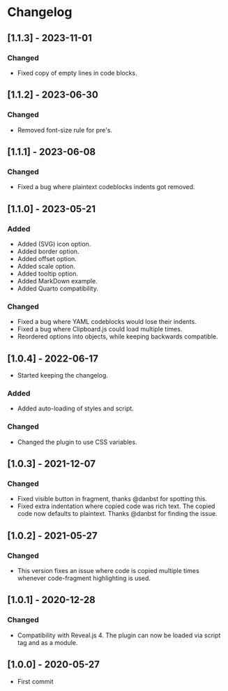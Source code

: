 # Changelog

## [1.1.3] - 2023-11-01

### Changed
- Fixed copy of empty lines in code blocks.

## [1.1.2] - 2023-06-30

### Changed
- Removed font-size rule for pre's.

## [1.1.1] - 2023-06-08

### Changed
- Fixed a bug where plaintext codeblocks indents got removed.

## [1.1.0] - 2023-05-21

### Added
- Added (SVG) icon option.
- Added border option.
- Added offset option.
- Added scale option.
- Added tooltip option.
- Added MarkDown example.
- Added Quarto compatibility.

### Changed
- Fixed a bug where YAML codeblocks would lose their indents.
- Fixed a bug where Clipboard.js could load multiple times.
- Reordered options into objects, while keeping backwards compatible.


## [1.0.4] - 2022-06-17
- Started keeping the changelog.

### Added
- Added auto-loading of styles and script.

### Changed
- Changed the plugin to use CSS variables.


## [1.0.3] - 2021-12-07
### Changed
- Fixed visible button in fragment, thanks @danbst for spotting this.
- Fixed extra indentation where copied code was rich text. The copied code now defaults to plaintext. Thanks @danbst for finding the issue.


## [1.0.2] - 2021-05-27
### Changed
- This version fixes an issue where code is copied multiple times whenever code-fragment highlighting is used.


## [1.0.1] - 2020-12-28
### Changed
- Compatibility with Reveal.js 4. The plugin can now be loaded via script tag and as a module.


## [1.0.0] - 2020-05-27
- First commit
